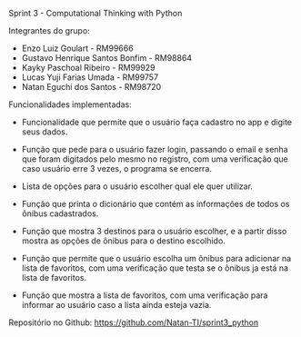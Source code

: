 Sprint 3 - Computational Thinking with Python

Integrantes do grupo:

- Enzo Luiz Goulart - RM99666
- Gustavo Henrique Santos Bonfim - RM98864
- Kayky Paschoal Ribeiro - RM99929
- Lucas Yuji Farias Umada - RM99757
- Natan Eguchi dos Santos - RM98720


Funcionalidades implementadas:

- Funcionalidade que permite que o usuário faça cadastro no app e digite seus dados.

- Função que pede para o usuário fazer login, passando o email e senha que foram digitados pelo mesmo no registro, com
  uma verificação que caso usuário erre 3 vezes, o programa se encerra.

- Lista de opções para o usuário escolher qual ele quer utilizar.

- Função que printa o dicionário que contém as informações de todos os ônibus cadastrados.

- Função que mostra 3 destinos para o usuário escolher, e a partir disso mostra as opções de ônibus para o destino
  escolhido.

- Função que permite que o usuário escolha um ônibus para adicionar na lista de favoritos, com uma verificação que testa
  se o ônibus ja está na lista de favoritos.

- Função que mostra a lista de favoritos, com uma verificação para informar ao usuário caso a lista ainda esteja vazia.

Repositório no Github: https://github.com/Natan-TI/sprint3_python


